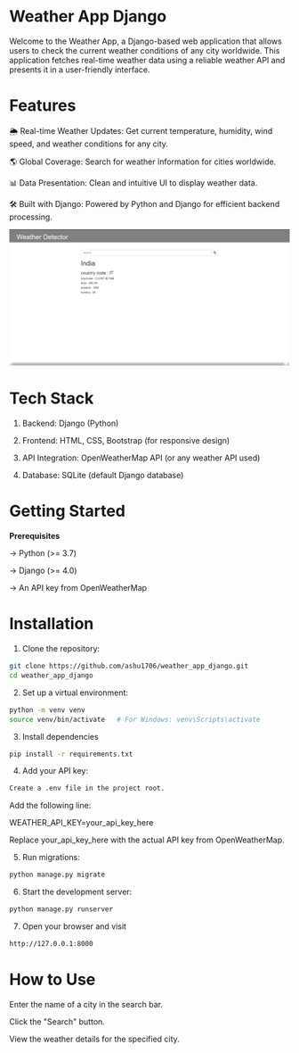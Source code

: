 # Weather App Django 
Welcome to the Weather App, a Django-based web application that allows users to check the current weather conditions of any city worldwide. This application fetches real-time weather data using a reliable weather API and presents it in a user-friendly interface.

# Features

🌦 Real-time Weather Updates: Get current temperature, humidity, wind speed, and weather conditions for any city.

🌎 Global Coverage: Search for weather information for cities worldwide.

📊 Data Presentation: Clean and intuitive UI to display weather data.

🛠 Built with Django: Powered by Python and Django for efficient backend processing.


![](https://github.com/ashu1706/weather_app_django/blob/main/Screenshot%202024-12-24%20204811.png)

# Tech Stack

1. Backend: Django (Python)

2. Frontend: HTML, CSS, Bootstrap (for responsive design)

3. API Integration: OpenWeatherMap API (or any weather API used)

4. Database: SQLite (default Django database)

# Getting Started

**Prerequisites**

-> Python (>= 3.7)

-> Django (>= 4.0)

-> An API key from OpenWeatherMap

# Installation

1. Clone the repository:
```bash
git clone https://github.com/ashu1706/weather_app_django.git
cd weather_app_django
```

2. Set up a virtual environment:
```bash
python -m venv venv
source venv/bin/activate   # For Windows: venv\Scripts\activate
```

3. Install dependencies
```bash
pip install -r requirements.txt
```

4. Add your API key:
```bash
Create a .env file in the project root.
```

Add the following line:

WEATHER_API_KEY=your_api_key_here

Replace your_api_key_here with the actual API key from OpenWeatherMap.

5. Run migrations:
```bash
python manage.py migrate
```

6. Start the development server:
```bash
python manage.py runserver
```

7. Open your browser and visit
```bash
http://127.0.0.1:8000
```

# How to Use

Enter the name of a city in the search bar.

Click the "Search" button.

View the weather details for the specified city.


